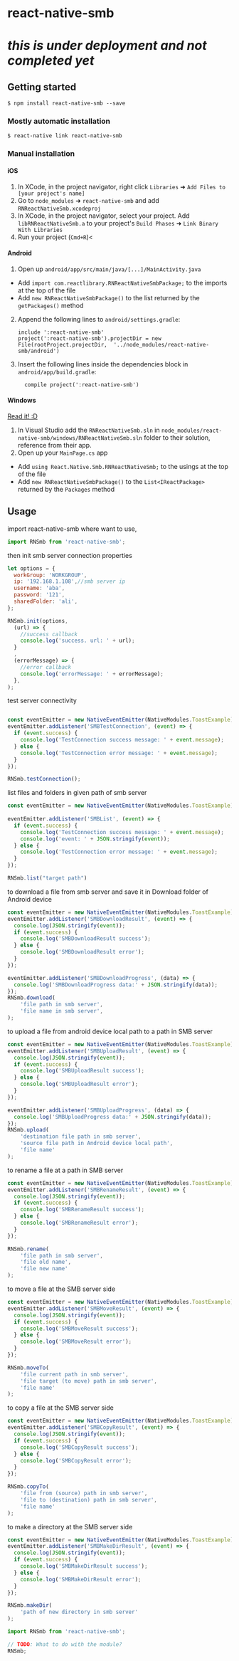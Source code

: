 
# react-native-smb

# _**this is under deployment and not completed yet**_

## Getting started

`$ npm install react-native-smb --save`

### Mostly automatic installation

`$ react-native link react-native-smb`

### Manual installation


#### iOS

1. In XCode, in the project navigator, right click `Libraries` ➜ `Add Files to [your project's name]`
2. Go to `node_modules` ➜ `react-native-smb` and add `RNReactNativeSmb.xcodeproj`
3. In XCode, in the project navigator, select your project. Add `libRNReactNativeSmb.a` to your project's `Build Phases` ➜ `Link Binary With Libraries`
4. Run your project (`Cmd+R`)<

#### Android

1. Open up `android/app/src/main/java/[...]/MainActivity.java`
  - Add `import com.reactlibrary.RNReactNativeSmbPackage;` to the imports at the top of the file
  - Add `new RNReactNativeSmbPackage()` to the list returned by the `getPackages()` method
2. Append the following lines to `android/settings.gradle`:
  	```
  	include ':react-native-smb'
  	project(':react-native-smb').projectDir = new File(rootProject.projectDir, 	'../node_modules/react-native-smb/android')
  	```
3. Insert the following lines inside the dependencies block in `android/app/build.gradle`:
  	```
      compile project(':react-native-smb')
  	```

#### Windows
[Read it! :D](https://github.com/ReactWindows/react-native)

1. In Visual Studio add the `RNReactNativeSmb.sln` in `node_modules/react-native-smb/windows/RNReactNativeSmb.sln` folder to their solution, reference from their app.
2. Open up your `MainPage.cs` app
  - Add `using React.Native.Smb.RNReactNativeSmb;` to the usings at the top of the file
  - Add `new RNReactNativeSmbPackage()` to the `List<IReactPackage>` returned by the `Packages` method


## Usage

import react-native-smb where want to use, 
```javascript
import RNSmb from 'react-native-smb';
```

then init smb server connection properties
```javascript
let options = {
  workGroup: 'WORKGROUP',
  ip: '192.168.1.108',//smb server ip
  username: 'aba',
  password: '121',
  sharedFolder: 'ali',
};

RNSmb.init(options,
  (url) => {
    //success callback 
    console.log('success. url: ' + url);
  }
  ,
  (errorMessage) => {
    //error callback
    console.log('errorMessage: ' + errorMessage);
  },
);
```


test server connectivity
```javascript

const eventEmitter = new NativeEventEmitter(NativeModules.ToastExample);
eventEmitter.addListener('SMBTestConnection', (event) => {
  if (event.success) {
    console.log('TestConnection success message: ' + event.message);
  } else {
    console.log('TestConnection error message: ' + event.message);
  }
});

RNSmb.testConnection();

```

list files and folders in given path of smb server
```javascript
const eventEmitter = new NativeEventEmitter(NativeModules.ToastExample);
   
eventEmitter.addListener('SMBList', (event) => {
  if (event.success) {
    console.log('TestConnection success message: ' + event.message);
    console.log('event: ' + JSON.stringify(event));
  } else {
    console.log('TestConnection error message: ' + event.message);
  }
});

RNSmb.list("target path")
```

to download a file from smb server and save it in Download folder of Android device
```javascript
const eventEmitter = new NativeEventEmitter(NativeModules.ToastExample);
eventEmitter.addListener('SMBDownloadResult', (event) => {
  console.log(JSON.stringify(event));
  if (event.success) {
    console.log('SMBDownloadResult success');
  } else {
    console.log('SMBDownloadResult error');
  }
});

eventEmitter.addListener('SMBDownloadProgress', (data) => {
  console.log('SMBDownloadProgress data:' + JSON.stringify(data));
});
RNSmb.download(
    'file path in smb server',
    'file name in smb server',
);

```

to upload a file from android device local path to a path in SMB server
```javascript
const eventEmitter = new NativeEventEmitter(NativeModules.ToastExample);
eventEmitter.addListener('SMBUploadResult', (event) => {
  console.log(JSON.stringify(event));
  if (event.success) {
    console.log('SMBUploadResult success');
  } else {
    console.log('SMBUploadResult error');
  }
});

eventEmitter.addListener('SMBUploadProgress', (data) => {
  console.log('SMBUploadProgress data:' + JSON.stringify(data));
});
RNSmb.upload(
    'destination file path in smb server',
    'source file path in Android device local path',
    'file name'
);

```

to rename a file at a path in SMB server
```javascript
const eventEmitter = new NativeEventEmitter(NativeModules.ToastExample);
eventEmitter.addListener('SMBRenameResult', (event) => {
  console.log(JSON.stringify(event));
  if (event.success) {
    console.log('SMBRenameResult success');
  } else {
    console.log('SMBRenameResult error');
  }
});

RNSmb.rename(
    'file path in smb server',
    'file old name',
    'file new name'
);

```

to move a file at the SMB server side
```javascript
const eventEmitter = new NativeEventEmitter(NativeModules.ToastExample);
eventEmitter.addListener('SMBMoveResult', (event) => {
  console.log(JSON.stringify(event));
  if (event.success) {
    console.log('SMBMoveResult success');
  } else {
    console.log('SMBMoveResult error');
  }
});

RNSmb.moveTo(
    'file current path in smb server',
    'file target (to move) path in smb server',
    'file name'
);

```

to copy a file at the SMB server side
```javascript
const eventEmitter = new NativeEventEmitter(NativeModules.ToastExample);
eventEmitter.addListener('SMBCopyResult', (event) => {
  console.log(JSON.stringify(event));
  if (event.success) {
    console.log('SMBCopyResult success');
  } else {
    console.log('SMBCopyResult error');
  }
});

RNSmb.copyTo(
    'file from (source) path in smb server',
    'file to (destination) path in smb server',
    'file name'
);

```

to make a directory at the SMB server side
```javascript
const eventEmitter = new NativeEventEmitter(NativeModules.ToastExample);
eventEmitter.addListener('SMBMakeDirResult', (event) => {
  console.log(JSON.stringify(event));
  if (event.success) {
    console.log('SMBMakeDirResult success');
  } else {
    console.log('SMBMakeDirResult error');
  }
});

RNSmb.makeDir(
    'path of new directory in smb server'
);

```


```javascript
import RNSmb from 'react-native-smb';

// TODO: What to do with the module?
RNSmb;
```

